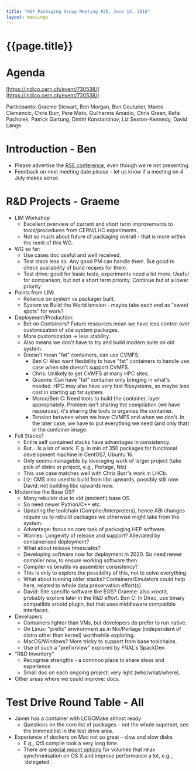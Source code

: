 ```yaml
---
title: "HSF Packaging Group Meeting #25, June 13, 2018"
layout: meetings
---
```


# {{page.title}}


Agenda 
=======

[https://indico.cern.ch/event/730538/](https://indico.cern.ch/event/730538/)

Participants: Graeme Stewart, Ben Morgan, Ben Couturier, Marco
Clemencic, Chris Burr, Pere Mato, Guilherme Amadio, Chris Green, Rafal
Pacholek, Patrick Gartung, Dmitri Konstantinov, Liz Sexton-Kennedy,
David Lange

Introduction - Ben
==================
-   Please advertise the [RSE conference](http://rse.ac.uk/conf2018/), even though we're not presenting.
-   Feedback on next meeting date please - let us know if a meeting on 4 July
    makes sense.

R&D Projects - Graeme
=====================
-   LIM Workshop
    -   Excellent overview of current and short term improvements to
        tools/procedures from CERN/LHC experiments.
    -   Not so much about future of packaging overall - that is more within the
        remit of this WG.
-   WG so far:
    -   Use cases doc useful and well received.
    -   Test stack less so. Any good PM can handle them. But good to
        check availability of build recipes for them.
    -   Test drive: good for basic tests, experiments need a lot more.
        Useful for comparison, but not a short term priority. Continue
        but at a lower priority
-   Points from LIM:
    -   Reliance on system vs packager built.
    -   System vs Build the World tension - maybe take each end as
        "sweet spots" for work?
-   Deployment/Production:
    -   Bet on Containers? Future resources mean we have less control
        over customization of site system packages.
    -   More customization -\> less stability.
    -   Also means we don't have to try and build modern suite on old
        system.
    -   Doesn't mean "fat" containers, can use CVMFS.
        -   Ben C: Also want flexibility to have "fat" containers to
            handle use case when site doesn't support CVMFS.
        -   Chris: Unlikely to get CVMFS at many HPC sites.
        -   Graeme: Can have "fat" container only bringing in what's
            needed. HPC may also have very fast filesystems, so maybe
            less cost in starting up fat system.
        -   Marco/Ben C: Need tools to build the container, layer
            appropriately. Problem isn't sharing the compilation (we
            have resources), it's sharing the tools to organise the
            container.
        -   Tension between when we have CVMFS and when we don't. In the
            later case, we have to put everything we need (and only
            that) in the container image.
-   Full Stacks?
    -   Entire self contained stacks have advantages in consistency.
    -   But... Is a lot of work. E.g. in min of 350 packages for
        functional development machine in CentOS7, Ubuntu 16.
    -   Only seems manageble by leveraging work of larger project (take
        pick of distro or project, e.g., Portage, Nix)
    -   This use case matches well with Chris Burr's work in LHCb.
    -   Liz: CMS also used to build from libc upwards, possibly still
        now. David: not building libc upwards now.
-   Modernise the Base OS?
    -   Many rebuilds due to old (ancient!) base OS.
    -   So need newer Python/C++ etc.
    -   Updating the toolchain (Compiler/Interpreters), hence ABI
        changes require us to rebuild packages we otherwise might
        take from the system.
    -   Advantage: focus on core task of packaging HEP software.
    -   Worries: Longevity of release and support? Alleviated by
        containerised deployment?
    -   What about release timescales?
    -   Developing software now for deployment in 2020. So need newer
        compiler now, to ensure working software then.
    -   Compiler vs binutils vs assembler consistency?
    -   This is only to explore the possibility of this, not to solve
        everything.
    -   What about running older stacks? Containers/Emulators could help
        here, related to whole data preservation effort(s).
    -   David: Site specific software like EOS? Graeme: also xrootd,
        probably explore later in the R&D effort. Ben C: In Dirac, use
        binary compatible xrootd plugin, but that uses middleware
        compatible interfaces.
-   Developers
    -   Containers lighter than VMs, but developers do prefer to run
        native.
    -   On Linux: "prefix" environment as in Nix/Portage (independent of
        distro other than kernel) worthwhile exploring.
    -   MacOS/Windows? More tricky to support from base toolchains.
    -   Use of such a "prefix/view" explored by FNAL's SpackDev.
-   "R&D Inventory"
    -   Recognise strengths - a common place to share ideas and
        experience
    -   Small doc on each ongoing project: very light (who/what/where).
-   Other areas where we could improve: docs.

Test Drive Round Table - All
============================
-   Javier has a container with LCGCMake almost ready
    -   Questions on the core list of packages - not the whole superset, see the trimmed list in
        the test drive area.
-   Experience of dockers on Mac not so great - slow and slow disks
    -   E.g., Qt5 compile took a very long time.
    -   There are [special mount
        options](https://docs.docker.com/storage/bind-mounts)
        for volumes that relax synchronisation on OS X and improve
        performance a lot, e.g., \`delegated\`.


